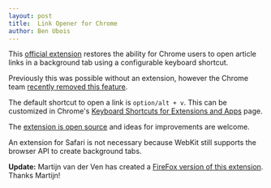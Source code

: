 ```yaml
---
layout: post
title:  Link Opener for Chrome
author: Ben Ubois
---
```


This [official extension](https://chrome.google.com/webstore/detail/feedbin-link-opener/naflkhnfmneiigdcphekaemdmeajiand) restores the ability for Chrome users to open article links in a background tab using a configurable keyboard shortcut.

Previously this was possible without an extension, however the Chrome team [recently removed this feature](https://code.google.com/p/chromium/issues/detail?id=456910).

The default shortcut to open a link is `option/alt + v`. This can be customized in Chrome's [Keyboard Shortcuts for Extensions and Apps](chrome://extensions/configureCommands) page.

The [extension is open source](https://github.com/feedbin/feedbin-link-opener-chrome) and ideas for improvements are welcome.

An extension for Safari is not necessary because WebKit still supports the browser API to create background tabs.

**Update:** Martijn van der Ven has created a [FireFox version of this extension](https://github.com/Zegnat/feedbin-link-opener-firefox/releases/). Thanks Martijn!